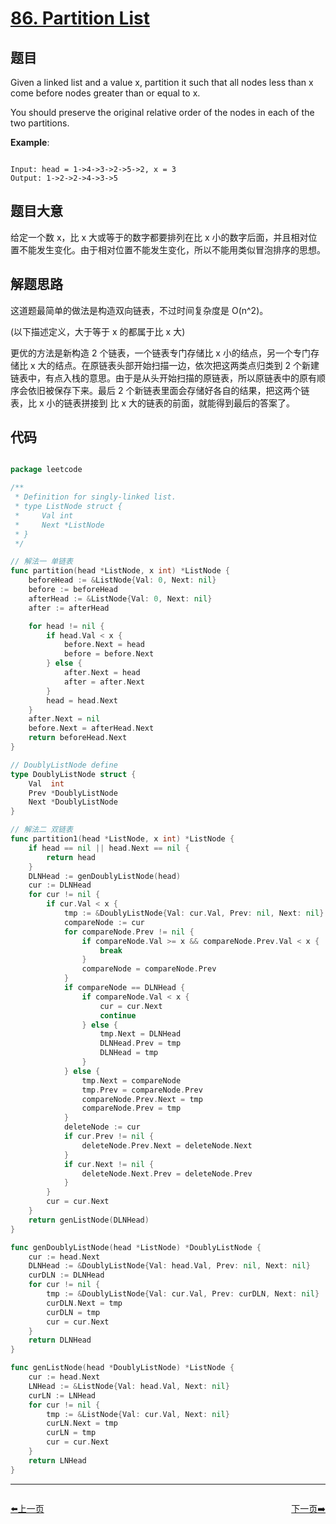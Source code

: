 # [86. Partition List](https://leetcode.com/problems/partition-list/)

## 题目

Given a linked list and a value x, partition it such that all nodes less than x come before nodes greater than or equal to x.

You should preserve the original relative order of the nodes in each of the two partitions.

**Example**:

```

Input: head = 1->4->3->2->5->2, x = 3
Output: 1->2->2->4->3->5

```


## 题目大意

给定一个数 x，比 x 大或等于的数字都要排列在比 x 小的数字后面，并且相对位置不能发生变化。由于相对位置不能发生变化，所以不能用类似冒泡排序的思想。

## 解题思路

这道题最简单的做法是构造双向链表，不过时间复杂度是 O(n^2)。

(以下描述定义，大于等于 x 的都属于比 x 大)

更优的方法是新构造 2 个链表，一个链表专门存储比 x 小的结点，另一个专门存储比 x 大的结点。在原链表头部开始扫描一边，依次把这两类点归类到 2 个新建链表中，有点入栈的意思。由于是从头开始扫描的原链表，所以原链表中的原有顺序会依旧被保存下来。最后 2 个新链表里面会存储好各自的结果，把这两个链表，比 x 小的链表拼接到 比 x 大的链表的前面，就能得到最后的答案了。




## 代码

```go

package leetcode

/**
 * Definition for singly-linked list.
 * type ListNode struct {
 *     Val int
 *     Next *ListNode
 * }
 */

// 解法一 单链表
func partition(head *ListNode, x int) *ListNode {
	beforeHead := &ListNode{Val: 0, Next: nil}
	before := beforeHead
	afterHead := &ListNode{Val: 0, Next: nil}
	after := afterHead

	for head != nil {
		if head.Val < x {
			before.Next = head
			before = before.Next
		} else {
			after.Next = head
			after = after.Next
		}
		head = head.Next
	}
	after.Next = nil
	before.Next = afterHead.Next
	return beforeHead.Next
}

// DoublyListNode define
type DoublyListNode struct {
	Val  int
	Prev *DoublyListNode
	Next *DoublyListNode
}

// 解法二 双链表
func partition1(head *ListNode, x int) *ListNode {
	if head == nil || head.Next == nil {
		return head
	}
	DLNHead := genDoublyListNode(head)
	cur := DLNHead
	for cur != nil {
		if cur.Val < x {
			tmp := &DoublyListNode{Val: cur.Val, Prev: nil, Next: nil}
			compareNode := cur
			for compareNode.Prev != nil {
				if compareNode.Val >= x && compareNode.Prev.Val < x {
					break
				}
				compareNode = compareNode.Prev
			}
			if compareNode == DLNHead {
				if compareNode.Val < x {
					cur = cur.Next
					continue
				} else {
					tmp.Next = DLNHead
					DLNHead.Prev = tmp
					DLNHead = tmp
				}
			} else {
				tmp.Next = compareNode
				tmp.Prev = compareNode.Prev
				compareNode.Prev.Next = tmp
				compareNode.Prev = tmp
			}
			deleteNode := cur
			if cur.Prev != nil {
				deleteNode.Prev.Next = deleteNode.Next
			}
			if cur.Next != nil {
				deleteNode.Next.Prev = deleteNode.Prev
			}
		}
		cur = cur.Next
	}
	return genListNode(DLNHead)
}

func genDoublyListNode(head *ListNode) *DoublyListNode {
	cur := head.Next
	DLNHead := &DoublyListNode{Val: head.Val, Prev: nil, Next: nil}
	curDLN := DLNHead
	for cur != nil {
		tmp := &DoublyListNode{Val: cur.Val, Prev: curDLN, Next: nil}
		curDLN.Next = tmp
		curDLN = tmp
		cur = cur.Next
	}
	return DLNHead
}

func genListNode(head *DoublyListNode) *ListNode {
	cur := head.Next
	LNHead := &ListNode{Val: head.Val, Next: nil}
	curLN := LNHead
	for cur != nil {
		tmp := &ListNode{Val: cur.Val, Next: nil}
		curLN.Next = tmp
		curLN = tmp
		cur = cur.Next
	}
	return LNHead
}

```


----------------------------------------------
<div style="display: flex;justify-content: space-between;align-items: center;">
<p><a href="https://books.halfrost.com/leetcode/ChapterFour/0084.Largest-Rectangle-in-Histogram/">⬅️上一页</a></p>
<p><a href="https://books.halfrost.com/leetcode/ChapterFour/0088.Merge-Sorted-Array/">下一页➡️</a></p>
</div>
